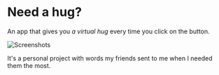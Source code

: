 # Need a hug?

An app that gives you *a virtual hug* every time you click on the button.

![Screenshots](http://anna.pm/needahug/screenshots2.png)

It's a personal project with words my friends sent to me when I needed them the most. 
